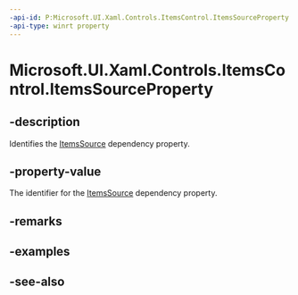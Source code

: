 ```yaml
---
-api-id: P:Microsoft.UI.Xaml.Controls.ItemsControl.ItemsSourceProperty
-api-type: winrt property
---
```


<!-- Property syntax
public Windows.UI.Xaml.DependencyProperty ItemsSourceProperty { get; }
-->

# Microsoft.UI.Xaml.Controls.ItemsControl.ItemsSourceProperty

## -description
Identifies the [ItemsSource](itemscontrol_itemssource.md) dependency property.

## -property-value
The identifier for the [ItemsSource](itemscontrol_itemssource.md) dependency property.

## -remarks

## -examples

## -see-also
